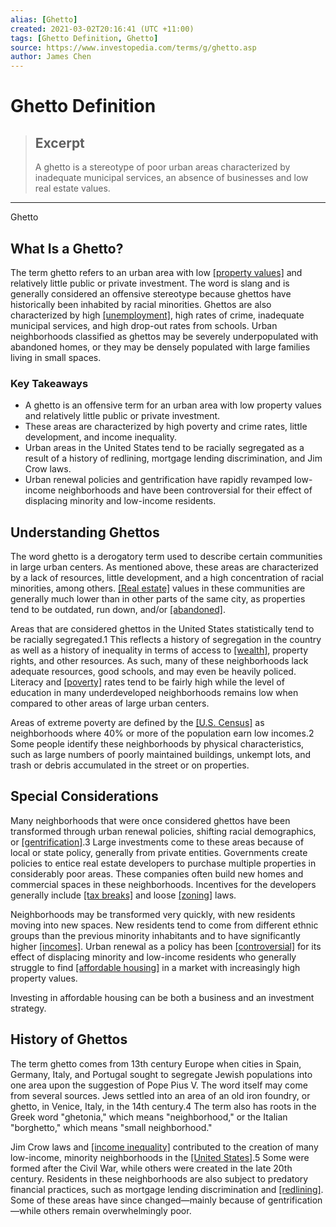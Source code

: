 ```yaml
---
alias: [Ghetto]
created: 2021-03-02T20:16:41 (UTC +11:00)
tags: [Ghetto Definition, Ghetto]
source: https://www.investopedia.com/terms/g/ghetto.asp
author: James Chen
---
```


# Ghetto Definition

> ## Excerpt
> A ghetto is a stereotype of poor urban areas characterized by inadequate municipal services, an absence of businesses and low real estate values.

---

Ghetto
## What Is a Ghetto?

The term ghetto refers to an urban area with low [[property values]](https://www.investopedia.com/articles/realestate/12/real-estate-valuation.asp) and relatively little public or private investment. The word is slang and is generally considered an offensive stereotype because ghettos have historically been inhabited by racial minorities. Ghettos are also characterized by high [[unemployment]](https://www.investopedia.com/terms/u/unemployment.asp), high rates of crime, inadequate municipal services, and high drop-out rates from schools. Urban neighborhoods classified as ghettos may be severely underpopulated with abandoned homes, or they may be densely populated with large families living in small spaces.

### Key Takeaways

-   A ghetto is an offensive term for an urban area with low property values and relatively little public or private investment.
-   These areas are characterized by high poverty and crime rates, little development, and income inequality.
-   Urban areas in the United States tend to be racially segregated as a result of a history of redlining, mortgage lending discrimination, and Jim Crow laws.
-   Urban renewal policies and gentrification have rapidly revamped low-income neighborhoods and have been controversial for their effect of displacing minority and low-income residents.

## Understanding Ghettos

The word ghetto is a derogatory term used to describe certain communities in large urban centers. As mentioned above, these areas are characterized by a lack of resources, little development, and a high concentration of racial minorities, among others. [[Real estate]](https://www.investopedia.com/terms/r/realestate.asp) values in these communities are generally much lower than in other parts of the same city, as properties tend to be outdated, run down, and/or [[abandoned]](https://www.investopedia.com/terms/a/abandoned-property.asp).

Areas that are considered ghettos in the United States statistically tend to be racially segregated.1 This reflects a history of segregation in the country as well as a history of inequality in terms of access to [[wealth]](https://www.investopedia.com/terms/w/wealth.asp), property rights, and other resources. As such, many of these neighborhoods lack adequate resources, good schools, and may even be heavily policed. Literacy and [[poverty]](https://www.investopedia.com/terms/p/poverty.asp) rates tend to be fairly high while the level of education in many underdeveloped neighborhoods remains low when compared to other areas of large urban centers.

Areas of extreme poverty are defined by the [[U.S. Census]](https://www.investopedia.com/terms/b/bureauofcensus.asp) as neighborhoods where 40% or more of the population earn low incomes.2 Some people identify these neighborhoods by physical characteristics, such as large numbers of poorly maintained buildings, unkempt lots, and trash or debris accumulated in the street or on properties.

## Special Considerations

Many neighborhoods that were once considered ghettos have been transformed through urban renewal policies, shifting racial demographics, or [[gentrification]](https://www.investopedia.com/terms/g/gentrification.asp).3 Large investments come to these areas because of local or state policy, generally from private entities. Governments create policies to entice real estate developers to purchase multiple properties in considerably poor areas. These companies often build new homes and commercial spaces in these neighborhoods. Incentives for the developers generally include [[tax breaks]](https://www.investopedia.com/terms/t/tax-break.asp) and loose [[zoning]](https://www.investopedia.com/terms/z/zoning.asp) laws.

Neighborhoods may be transformed very quickly, with new residents moving into new spaces. New residents tend to come from different ethnic groups than the previous minority inhabitants and to have significantly higher [[incomes]](https://www.investopedia.com/terms/i/income.asp). Urban renewal as a policy has been [[controversial]](https://www.nytimes.com/2016/12/07/upshot/why-trumps-use-of-the-words-urban-renewal-is-scary-for-cities.html) for its effect of displacing minority and low-income residents who generally struggle to find [[affordable housing]](https://www.investopedia.com/articles/mortgages-real-estate/10/affordable-housing.asp) in a market with increasingly high property values.

Investing in affordable housing can be both a business and an investment strategy.

## History of Ghettos

The term ghetto comes from 13th century Europe when cities in Spain, Germany, Italy, and Portugal sought to segregate Jewish populations into one area upon the suggestion of Pope Pius V. The word itself may come from several sources. Jews settled into an area of an old iron foundry, or ghetto, in Venice, Italy, in the 14th century.4 The term also has roots in the Greek word "ghetonia," which means "neighborhood," or the Italian "borghetto," which means "small neighborhood."

Jim Crow laws and [[income inequality]](https://www.investopedia.com/terms/i/income-inequality.asp) contributed to the creation of many low-income, minority neighborhoods in the [[United States]](https://www.investopedia.com/articles/markets/080116/americas-poorest-states-2016.asp).5 Some were formed after the Civil War, while others were created in the late 20th century. Residents in these neighborhoods are also subject to predatory financial practices, such as mortgage lending discrimination and [[redlining]](https://www.investopedia.com/terms/r/redlining.asp). Some of these areas have since changed—mainly because of gentrification—while others remain overwhelmingly poor.
